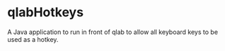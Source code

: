 # qlabHotkeys
A Java application to run in front of qlab to allow all keyboard keys to be used as a hotkey.

